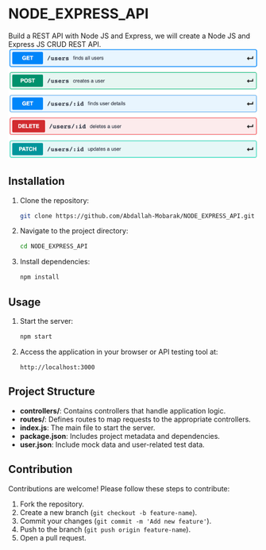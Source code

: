 # NODE_EXPRESS_API

Build a REST API with Node JS and Express,
we will create a Node JS and Express JS CRUD REST API.
![Project Overview](01.png)


## Installation

1. Clone the repository:

   ```bash
   git clone https://github.com/Abdallah-Mobarak/NODE_EXPRESS_API.git
   ```

2. Navigate to the project directory:

   ```bash
   cd NODE_EXPRESS_API
   ```

3. Install dependencies:

   ```bash
   npm install
   ```

## Usage

1. Start the server:

   ```bash
   npm start
   ```

2. Access the application in your browser or API testing tool at:

   ```
   http://localhost:3000
   ```

## Project Structure

- **controllers/**: Contains controllers that handle application logic.
- **routes/**: Defines routes to map requests to the appropriate controllers.
- **index.js**: The main file to start the server.
- **package.json**: Includes project metadata and dependencies.
- **user.json**: Include mock data and user-related test data.

## Contribution

Contributions are welcome! Please follow these steps to contribute:

1. Fork the repository.
2. Create a new branch (`git checkout -b feature-name`).
3. Commit your changes (`git commit -m 'Add new feature'`).
4. Push to the branch (`git push origin feature-name`).
5. Open a pull request.

